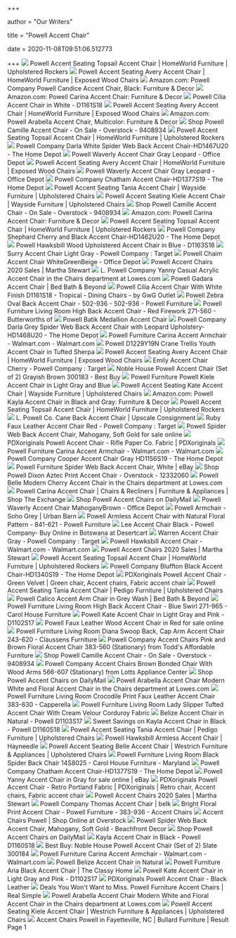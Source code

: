 +++
        
author = "Our Writers"
        
title = "Powell Accent Chair"
        
date = 2020-11-08T09:51:06.512773
        
+++
[ ![](https://images.furnituredealer.net/img/products%2Fpowell%2Fcolor%2Faccent%20seating-637629934_d1103s17-b3.jpg)](https://images.furnituredealer.net/img/products%2Fpowell%2Fcolor%2Faccent%20seating-637629934_d1103s17-b3.jpg) Powell Accent Seating Topsail Accent Chair | HomeWorld Furniture |  Upholstered Rockers
[ ![](https://imageresizer.furnituredealer.net/img/remote/images.furnituredealer.net/img/products%2Fpowell%2Fcolor%2Faccent%20seating-637629934_18s6060-b1.jpg?width=878&height=600&scale=both&trim.threshold=80)](https://imageresizer.furnituredealer.net/img/remote/images.furnituredealer.net/img/products%2Fpowell%2Fcolor%2Faccent%20seating-637629934_18s6060-b1.jpg?width=878&height=600&scale=both&trim.threshold=80) Powell Accent Seating Avery Accent Chair | HomeWorld Furniture | Exposed  Wood Chairs
[ ![](https://images-na.ssl-images-amazon.com/images/I/91Xza2JjPdL._AC_SL1500_.jpg)](https://images-na.ssl-images-amazon.com/images/I/91Xza2JjPdL._AC_SL1500_.jpg) Amazon.com: Powell Company Powell Candice Accent Chair, Black: Furniture &  Decor
[ ![](https://images-na.ssl-images-amazon.com/images/I/817mof3JXJL._AC_SY450_.jpg)](https://images-na.ssl-images-amazon.com/images/I/817mof3JXJL._AC_SY450_.jpg) Amazon.com: Powell Carina Accent Chair: Furniture & Decor
[ ![](https://media.cymaxstores.com/Images/72/1949024-L.jpg)](https://media.cymaxstores.com/Images/72/1949024-L.jpg) Powell Cilia Accent Chair in White - D1161S18
[ ![](https://imageresizer.furnituredealer.net/img/remote/images.furnituredealer.net/img/products%2Fpowell%2Fcolor%2Faccent%20seating-637629934_18s6060-b3.jpg?width=878&height=600&scale=both&trim.threshold=80)](https://imageresizer.furnituredealer.net/img/remote/images.furnituredealer.net/img/products%2Fpowell%2Fcolor%2Faccent%20seating-637629934_18s6060-b3.jpg?width=878&height=600&scale=both&trim.threshold=80) Powell Accent Seating Avery Accent Chair | HomeWorld Furniture | Exposed  Wood Chairs
[ ![](https://images-na.ssl-images-amazon.com/images/I/71s49dKATEL._AC_SY450_.jpg)](https://images-na.ssl-images-amazon.com/images/I/71s49dKATEL._AC_SY450_.jpg) Amazon.com: Powell Arabella Accent Chair, Multicolor: Furniture & Decor
[ ![](https://ak1.ostkcdn.com/images/products/9408934/Powell-Camille-Accent-Chair-ed29b926-d3ab-4dd3-bf65-e9ee5f421a4b.jpg)](https://ak1.ostkcdn.com/images/products/9408934/Powell-Camille-Accent-Chair-ed29b926-d3ab-4dd3-bf65-e9ee5f421a4b.jpg) Shop Powell Camille Accent Chair - On Sale - Overstock - 9408934
[ ![](https://imageresizer.furnituredealer.net/img/remote/images.furnituredealer.net/img/products%2Fpowell%2Fcolor%2Faccent%20seating-637629934_d1103s17-b1.jpg?width=878&height=600&scale=both&trim.threshold=80)](https://imageresizer.furnituredealer.net/img/remote/images.furnituredealer.net/img/products%2Fpowell%2Fcolor%2Faccent%20seating-637629934_d1103s17-b1.jpg?width=878&height=600&scale=both&trim.threshold=80) Powell Accent Seating Topsail Accent Chair | HomeWorld Furniture |  Upholstered Rockers
[ ![](https://images.homedepot-static.com/productImages/5b41b996-327c-4776-9ec8-6d53d3ce6702/svn/white-powell-company-accent-chairs-hd1467u20-31_600.jpg)](https://images.homedepot-static.com/productImages/5b41b996-327c-4776-9ec8-6d53d3ce6702/svn/white-powell-company-accent-chairs-hd1467u20-31_600.jpg) Powell Company Darla White Spider Web Back Accent Chair-HD1467U20 - The  Home Depot
[ ![](https://media.officedepot.com/images/t_large,f_auto/products/9719993/Powell-Home-Fashions-Waverly-Accent-Chair)](https://media.officedepot.com/images/t_large,f_auto/products/9719993/Powell-Home-Fashions-Waverly-Accent-Chair) Powell Waverly Accent Chair Gray Leopard - Office Depot
[ ![](https://imageresizer.furnituredealer.net/img/remote/images.furnituredealer.net/img/products%2Fpowell%2Fcolor%2Faccent%20seating-637629934_18s6060-b5.jpg?width=878&height=600&scale=both&trim.threshold=80)](https://imageresizer.furnituredealer.net/img/remote/images.furnituredealer.net/img/products%2Fpowell%2Fcolor%2Faccent%20seating-637629934_18s6060-b5.jpg?width=878&height=600&scale=both&trim.threshold=80) Powell Accent Seating Avery Accent Chair | HomeWorld Furniture | Exposed  Wood Chairs
[ ![](https://media.officedepot.com/image/upload/b_rgb:FFFFFF,c_pad,dpr_1.0,f_auto,h_666,q_auto,w_500/c_pad,h_666,w_500/v1/products/9719993/9719993_o02?pgw=1)](https://media.officedepot.com/image/upload/b_rgb:FFFFFF,c_pad,dpr_1.0,f_auto,h_666,q_auto,w_500/c_pad,h_666,w_500/v1/products/9719993/9719993_o02?pgw=1) Powell Waverly Accent Chair Gray Leopard - Office Depot
[ ![](https://images.homedepot-static.com/productImages/c339700a-f2f3-49b3-8270-e7ab7f6c0abe/svn/multi-colroed-floral-powell-company-accent-chairs-hd1377s19-4f_600.jpg)](https://images.homedepot-static.com/productImages/c339700a-f2f3-49b3-8270-e7ab7f6c0abe/svn/multi-colroed-floral-powell-company-accent-chairs-hd1377s19-4f_600.jpg) Powell Company Chatham Accent Chair-HD1377S19 - The Home Depot
[ ![](https://imageresizer.furnituredealer.net/img/remote/images.furnituredealer.net/img/products%2Fpowell%2Fcolor%2Faccent%20seating-637629934_d1101s17-b2.jpg?width=1024&height=768&scale=both&trim.threshold=50&trim.percentpadding=10)](https://imageresizer.furnituredealer.net/img/remote/images.furnituredealer.net/img/products%2Fpowell%2Fcolor%2Faccent%20seating-637629934_d1101s17-b2.jpg?width=1024&height=768&scale=both&trim.threshold=50&trim.percentpadding=10) Powell Accent Seating Tania Accent Chair | Wayside Furniture | Upholstered  Chairs
[ ![](https://imageresizer.furnituredealer.net/img/remote/images.furnituredealer.net/img/products%2Fpowell%2Fcolor%2Faccent%20seating-637629934_d1105s17-b1.jpg?width=1024&height=768&scale=both&trim.threshold=50&trim.percentpadding=10)](https://imageresizer.furnituredealer.net/img/remote/images.furnituredealer.net/img/products%2Fpowell%2Fcolor%2Faccent%20seating-637629934_d1105s17-b1.jpg?width=1024&height=768&scale=both&trim.threshold=50&trim.percentpadding=10) Powell Accent Seating Kiele Accent Chair | Wayside Furniture | Upholstered  Chairs
[ ![](https://ak1.ostkcdn.com/images/products/9408934/Powell-Camille-Accent-Chair-f106225e-8fbf-4d7e-9881-ff58680c77b1_320.jpg?impolicy=medium)](https://ak1.ostkcdn.com/images/products/9408934/Powell-Camille-Accent-Chair-f106225e-8fbf-4d7e-9881-ff58680c77b1_320.jpg?impolicy=medium) Shop Powell Camille Accent Chair - On Sale - Overstock - 9408934
[ ![](https://images-na.ssl-images-amazon.com/images/I/81alyUzk7GL._AC_UL320_SR286,320_.jpg)](https://images-na.ssl-images-amazon.com/images/I/81alyUzk7GL._AC_UL320_SR286,320_.jpg) Amazon.com: Powell Carina Accent Chair: Furniture & Decor
[ ![](https://imageresizer.furnituredealer.net/img/remote/images.furnituredealer.net/img/products%2Fpowell%2Fcolor%2Faccent%20seating-637629934_d1103s17-b2.jpg?width=878&height=600&scale=both&trim.threshold=80)](https://imageresizer.furnituredealer.net/img/remote/images.furnituredealer.net/img/products%2Fpowell%2Fcolor%2Faccent%20seating-637629934_d1103s17-b2.jpg?width=878&height=600&scale=both&trim.threshold=80) Powell Accent Seating Topsail Accent Chair | HomeWorld Furniture |  Upholstered Rockers
[ ![](https://images.homedepot-static.com/productImages/21698e9d-44e0-4862-9d3d-1003e75d171d/svn/cherry-and-black-powell-company-accent-chairs-hd1462u20-31_600.jpg)](https://images.homedepot-static.com/productImages/21698e9d-44e0-4862-9d3d-1003e75d171d/svn/cherry-and-black-powell-company-accent-chairs-hd1462u20-31_600.jpg) Powell Company Shephard Cherry and Black Accent Chair-HD1462U20 - The Home  Depot
[ ![](https://media.cymaxstores.com/Images/72/1950220-4-L.jpg)](https://media.cymaxstores.com/Images/72/1950220-4-L.jpg) Powell Hawksbill Wood Upholstered Accent Chair in Blue - D1163S18
[ ![](https://target.scene7.com/is/image/Target/GUEST_f5fead94-1ecc-43f3-9427-46d007c0198b?wid=488&hei=488&fmt=pjpeg)](https://target.scene7.com/is/image/Target/GUEST_f5fead94-1ecc-43f3-9427-46d007c0198b?wid=488&hei=488&fmt=pjpeg) Surry Accent Chair Light Gray - Powell Company : Target
[ ![](https://media.officedepot.com/images/t_large,f_auto/products/6222237/Powell-Chaim-Accent-Chair-WhiteGreenBeige)](https://media.officedepot.com/images/t_large,f_auto/products/6222237/Powell-Chaim-Accent-Chair-WhiteGreenBeige) Powell Chaim Accent Chair WhiteGreenBeige - Office Depot
[ ![](https://images.prod.meredith.com/product/8683214771be3aacff95e6dba9a9d870/1576925471389/m/haven-accent-chair)](https://images.prod.meredith.com/product/8683214771be3aacff95e6dba9a9d870/1576925471389/m/haven-accent-chair) Powell Accent Chairs 2020 Sales | Martha Stewart
[ ![](http://mobileimages.lowes.com/product/converted/100261/1002612632.jpg)](http://mobileimages.lowes.com/product/converted/100261/1002612632.jpg) L. Powell Company Yanny Casual Acrylic Accent Chair in the Chairs  department at Lowes.com
[ ![](https://b3h2.scene7.com/is/image/BedBathandBeyond/382693269552960p?$690$&wid=690&hei=690)](https://b3h2.scene7.com/is/image/BedBathandBeyond/382693269552960p?$690$&wid=690&hei=690) Powell Gadara Accent Chair | Bed Bath & Beyond
[ ![](https://st.hzcdn.com/simgs/7a01485f0cb4bfe0_4-9490/home-design.jpg)](https://st.hzcdn.com/simgs/7a01485f0cb4bfe0_4-9490/home-design.jpg) Powell Cilia Accent Chair With White Finish D1161S18 - Tropical - Dining  Chairs - by GwG Outlet
[ ![](https://sep.yimg.com/ca/I/furniture-sale_2650_17319061865)](https://sep.yimg.com/ca/I/furniture-sale_2650_17319061865) Powell Zebra Oval Back Accent Chair - 502-936 - 502-936 - Powell Furniture
[ ![](https://images2.imgix.net/p4dbimg/1056/images/271-560.jpg?trim=color&trimcolor=FFFFFF&trimtol=5&w=1024&h=768&fm=pjpg&auto=format)](https://images2.imgix.net/p4dbimg/1056/images/271-560.jpg?trim=color&trimcolor=FFFFFF&trimtol=5&w=1024&h=768&fm=pjpg&auto=format) Powell Furniture Living Room High Back Accent Chair - Red Firework 271-560  - Butterworths of
[ ![](https://media.kohlsimg.com/is/image/kohls/3763132?wid=500&hei=500&op_sharpen=1)](https://media.kohlsimg.com/is/image/kohls/3763132?wid=500&hei=500&op_sharpen=1) Powell Batik Medallion Accent Chair
[ ![](https://images.homedepot-static.com/productImages/046e6a63-1084-4340-aef3-bb76ad5c7ef2/svn/gray-powell-company-accent-chairs-hd1468u20-64_600.jpg)](https://images.homedepot-static.com/productImages/046e6a63-1084-4340-aef3-bb76ad5c7ef2/svn/gray-powell-company-accent-chairs-hd1468u20-64_600.jpg) Powell Company Darla Grey Spider Web Back Accent Chair with Leopard  Upholstery-HD1468U20 - The Home Depot
[ ![](https://i5.walmartimages.com/asr/74b32e64-180c-45d9-aea4-5be58ba1793b_3.68af092ba70ba7674378ca9384e3fab6.jpeg)](https://i5.walmartimages.com/asr/74b32e64-180c-45d9-aea4-5be58ba1793b_3.68af092ba70ba7674378ca9384e3fab6.jpeg) Powell Furniture Carina Accent Armchair - Walmart.com - Walmart.com
[ ![](http://www.dynamichomedecor.com/mm5/Images/powell1/D1229Y19N_1.jpg)](http://www.dynamichomedecor.com/mm5/Images/powell1/D1229Y19N_1.jpg) Powell D1229Y19N Crane Trellis Youth Accent Chair in Tufted Sherpa
[ ![](https://imageresizer.furnituredealer.net/img/remote/images.furnituredealer.net/img/products%2Fpowell%2Fcolor%2Faccent%20seating-637629934_18s6060-b7.jpg?width=878&height=600&scale=both&trim.threshold=80)](https://imageresizer.furnituredealer.net/img/remote/images.furnituredealer.net/img/products%2Fpowell%2Fcolor%2Faccent%20seating-637629934_18s6060-b7.jpg?width=878&height=600&scale=both&trim.threshold=80) Powell Accent Seating Avery Accent Chair | HomeWorld Furniture | Exposed  Wood Chairs
[ ![](https://target.scene7.com/is/image/Target/GUEST_4b2fc42c-c88a-4893-8850-ea57b462177b?wid=488&hei=488&fmt=pjpeg)](https://target.scene7.com/is/image/Target/GUEST_4b2fc42c-c88a-4893-8850-ea57b462177b?wid=488&hei=488&fmt=pjpeg) Emily Accent Chair Cherry - Powell Company : Target
[ ![](https://pisces.bbystatic.com/image2/BestBuy_US/images/products/6317/6317280_sd.jpg)](https://pisces.bbystatic.com/image2/BestBuy_US/images/products/6317/6317280_sd.jpg) Noble House Powell Accent Chair (Set of 2) Grayish Brown 300183 - Best Buy
[ ![](https://c.shld.net/rpx/i/s/pi/mp/5107/prod_13841050708?src=https%3A%2F%2Fmedia.cymaxstores.com%2FImages%2F72%2F1950114-1-L.jpg&d=0ab7d208fb9117d30f77a7343d6beb451d973d9e&?hei=64&wid=64&qlt=50)](https://c.shld.net/rpx/i/s/pi/mp/5107/prod_13841050708?src=https%3A%2F%2Fmedia.cymaxstores.com%2FImages%2F72%2F1950114-1-L.jpg&d=0ab7d208fb9117d30f77a7343d6beb451d973d9e&?hei=64&wid=64&qlt=50) Powell Furniture Powell Kiele Accent Chair in Light Gray and Blue
[ ![](https://imageresizer.furnituredealer.net/img/remote/images.furnituredealer.net/img/products%2Fpowell%2Fcolor%2Faccent%20seating-637629934_d1102s17-b2.jpg?width=1024&height=768&scale=both&trim.threshold=50&trim.percentpadding=10)](https://imageresizer.furnituredealer.net/img/remote/images.furnituredealer.net/img/products%2Fpowell%2Fcolor%2Faccent%20seating-637629934_d1102s17-b2.jpg?width=1024&height=768&scale=both&trim.threshold=50&trim.percentpadding=10) Powell Accent Seating Kate Accent Chair | Wayside Furniture | Upholstered  Chairs
[ ![](https://m.media-amazon.com/images/I/41EEdNL4m9L._AC_SS350_.jpg)](https://m.media-amazon.com/images/I/41EEdNL4m9L._AC_SS350_.jpg) Amazon.com: Powell Kayla Accent Chair in Black and Gray: Furniture & Decor
[ ![](https://imageresizer.furnituredealer.net/img/remote/images.furnituredealer.net/img/products%2Fpowell%2Fcolor%2Faccent%20seating-637629934_d1103s17-b6.jpg?width=878&height=600&scale=both&trim.threshold=80)](https://imageresizer.furnituredealer.net/img/remote/images.furnituredealer.net/img/products%2Fpowell%2Fcolor%2Faccent%20seating-637629934_d1103s17-b6.jpg?width=878&height=600&scale=both&trim.threshold=80) Powell Accent Seating Topsail Accent Chair | HomeWorld Furniture |  Upholstered Rockers
[ ![](https://s3.amazonaws.com/images.shoprw.com/ucdevelopment/L.-Powell-Co.-Cane-Back-Accent-Chair_89003A.jpg)](https://s3.amazonaws.com/images.shoprw.com/ucdevelopment/L.-Powell-Co.-Cane-Back-Accent-Chair_89003A.jpg) L. Powell Co. Cane Back Accent Chair | Upscale Consignment
[ ![](https://target.scene7.com/is/image/Target/GUEST_51941bd5-20d8-490b-a2ad-8ff8024a35ba?wid=488&hei=488&fmt=pjpeg)](https://target.scene7.com/is/image/Target/GUEST_51941bd5-20d8-490b-a2ad-8ff8024a35ba?wid=488&hei=488&fmt=pjpeg) Ruby Faux Leather Accent Chair Red - Powell Company : Target
[ ![](https://i.ebayimg.com/images/g/bIUAAOSw0w9eAePE/s-l640.jpg)](https://i.ebayimg.com/images/g/bIUAAOSw0w9eAePE/s-l640.jpg) Powell Spider Web Back Accent Chair, Mahogany, Soft Gold for sale online
[ ![](https://static.wixstatic.com/media/de54b9_7f1fb6ec4fac43d9bf50cc4a6246bd85~mv2.jpg/v1/fill/w_480,h_640,al_c,q_85,usm_0.66_1.00_0.01/de54b9_7f1fb6ec4fac43d9bf50cc4a6246bd85~mv2.webp)](https://static.wixstatic.com/media/de54b9_7f1fb6ec4fac43d9bf50cc4a6246bd85~mv2.jpg/v1/fill/w_480,h_640,al_c,q_85,usm_0.66_1.00_0.01/de54b9_7f1fb6ec4fac43d9bf50cc4a6246bd85~mv2.webp) PDXoriginals Powell Accent Chair - Rifle Paper Co. Fabric | PDXoriginals
[ ![](https://i5.walmartimages.com/asr/3b6a70ae-ccd6-4695-83d3-1d92856563f6_2.527de28653b06894924841d6476289fd.jpeg?odnWidth=612&odnHeight=612&odnBg=ffffff)](https://i5.walmartimages.com/asr/3b6a70ae-ccd6-4695-83d3-1d92856563f6_2.527de28653b06894924841d6476289fd.jpeg?odnWidth=612&odnHeight=612&odnBg=ffffff) Powell Furniture Carina Accent Armchair - Walmart.com - Walmart.com
[ ![](https://images.homedepot-static.com/productImages/b480a82f-641a-47d5-bce6-dcfb7ff1aca3/svn/gray-powell-company-accent-chairs-hd1156s19-fa_600.jpg)](https://images.homedepot-static.com/productImages/b480a82f-641a-47d5-bce6-dcfb7ff1aca3/svn/gray-powell-company-accent-chairs-hd1156s19-fa_600.jpg) Powell Company Cooper Accent Chair Gray HD1156S19 - The Home Depot
[ ![](https://image.virventures.com/POWE/D1226S19.jpeg)](https://image.virventures.com/POWE/D1226S19.jpeg) Powell Furniture Spider Web Back Accent Chair, White | eBay
[ ![](https://ak1.ostkcdn.com/images/products/12332060/Oh-Home-Dixon-Accent-Chair-949844db-1241-4fb3-811f-8ad22b779f3e.jpg)](https://ak1.ostkcdn.com/images/products/12332060/Oh-Home-Dixon-Accent-Chair-949844db-1241-4fb3-811f-8ad22b779f3e.jpg) Shop Powell Dixon Aztec Print Accent Chair - Overstock - 12332060
[ ![](http://mobileimages.lowes.com/product/converted/100268/1002681018.jpg)](http://mobileimages.lowes.com/product/converted/100268/1002681018.jpg) Powell Belle Modern Cherry Accent Chair in the Chairs department at  Lowes.com
[ ![](https://www.shopmyexchange.com/products/images/xlarge/8086490_1496.jpg)](https://www.shopmyexchange.com/products/images/xlarge/8086490_1496.jpg) Powell Carina Accent Chair | Chairs & Recliners | Furniture & Appliances |  Shop The Exchange
[ ![](https://images-na.ssl-images-amazon.com/images/I/41c1Kx%2BISTL.jpg)](https://images-na.ssl-images-amazon.com/images/I/41c1Kx%2BISTL.jpg) Shop Powell Accent Chairs on DailyMail
[ ![](https://media.officedepot.com/images/t_large,f_auto/products/9747905/Powell-Waverly-Accent-Chair-MahoganyBrown)](https://media.officedepot.com/images/t_large,f_auto/products/9747905/Powell-Waverly-Accent-Chair-MahoganyBrown) Powell Waverly Accent Chair MahoganyBrown - Office Depot
[ ![](https://www.urbanbarn.com/dw/image/v2/BCKH_PRD/on/demandware.static/-/Sites-masterCatalog_Urban_Barn/default/dw8846c225/images/original/214543-full.jpg?sw=1490&sh=1060&q=70)](https://www.urbanbarn.com/dw/image/v2/BCKH_PRD/on/demandware.static/-/Sites-masterCatalog_Urban_Barn/default/dw8846c225/images/original/214543-full.jpg?sw=1490&sh=1060&q=70) Powell Armchair -Soho Grey | Urban Barn
[ ![](https://sep.yimg.com/ca/I/furniture-sale_2650_17182381635)](https://sep.yimg.com/ca/I/furniture-sale_2650_17182381635) Powell Armless Accent Chair with Natural Floral Pattern - 841-621 - Powell  Furniture
[ ![](https://target.scene7.com/is/image/Target/GUEST_7a018ed7-ebd4-4d45-b0d3-262532225516?wid=588&hei=488)](https://target.scene7.com/is/image/Target/GUEST_7a018ed7-ebd4-4d45-b0d3-262532225516?wid=588&hei=488) Lee Accent Chair Black - Powell Company- Buy Online in Botswana at  Desertcart
[ ![](https://target.scene7.com/is/image/Target/GUEST_0745929a-4271-4647-9dfd-b6c76482a26a?wid=488&hei=488&fmt=pjpeg)](https://target.scene7.com/is/image/Target/GUEST_0745929a-4271-4647-9dfd-b6c76482a26a?wid=488&hei=488&fmt=pjpeg) Warren Accent Chair Gray - Powell Company : Target
[ ![](https://i5.walmartimages.com/asr/01c81511-7ed1-4ee9-8932-e777e22600c3.707df6950e4f55e9eee837a37340ca6d.jpeg?odnWidth=612&odnHeight=612&odnBg=ffffff)](https://i5.walmartimages.com/asr/01c81511-7ed1-4ee9-8932-e777e22600c3.707df6950e4f55e9eee837a37340ca6d.jpeg?odnWidth=612&odnHeight=612&odnBg=ffffff) Powell Hawksbill Accent Chair - Walmart.com - Walmart.com
[ ![](https://images.prod.meredith.com/product/69480f3cfc5ab633b4bf9537ed4d19be/1576925105042/m/adair-upholstered-accent-chair)](https://images.prod.meredith.com/product/69480f3cfc5ab633b4bf9537ed4d19be/1576925105042/m/adair-upholstered-accent-chair) Powell Accent Chairs 2020 Sales | Martha Stewart
[ ![](https://imageresizer.furnituredealer.net/img/remote/images.furnituredealer.net/img/products%2Fpowell%2Fcolor%2Faccent%20seating-637629934_d1103s17-b4.jpg?width=878&height=600&scale=both&trim.threshold=80)](https://imageresizer.furnituredealer.net/img/remote/images.furnituredealer.net/img/products%2Fpowell%2Fcolor%2Faccent%20seating-637629934_d1103s17-b4.jpg?width=878&height=600&scale=both&trim.threshold=80) Powell Accent Seating Topsail Accent Chair | HomeWorld Furniture |  Upholstered Rockers
[ ![](https://images.homedepot-static.com/productImages/0052be38-5d60-486f-9684-0f652885e22a/svn/multi-colored-powell-company-accent-chairs-hd1340s19-64_600.jpg)](https://images.homedepot-static.com/productImages/0052be38-5d60-486f-9684-0f652885e22a/svn/multi-colored-powell-company-accent-chairs-hd1340s19-64_600.jpg) Powell Company Bluffton Black Accent Chair-HD1340S19 - The Home Depot
[ ![](https://i.pinimg.com/originals/46/d5/3d/46d53d66099c7fe30116fdb20f4553c8.jpg)](https://i.pinimg.com/originals/46/d5/3d/46d53d66099c7fe30116fdb20f4553c8.jpg) PDXoriginals Powell Accent Chair - Green Velvet | Green chair, Accent chairs,  Fabric accent chair
[ ![](https://imageresizer.furnituredealer.net/img/remote/images.furnituredealer.net/img/products%2Fpowell%2Fcolor%2Faccent%20seating-637629934_d1101s17-b4.jpg?width=878&height=600&scale=both&trim.threshold=80)](https://imageresizer.furnituredealer.net/img/remote/images.furnituredealer.net/img/products%2Fpowell%2Fcolor%2Faccent%20seating-637629934_d1101s17-b4.jpg?width=878&height=600&scale=both&trim.threshold=80) Powell Accent Seating Tania Accent Chair | Pedigo Furniture | Upholstered  Chairs
[ ![](https://b3h2.scene7.com/is/image/BedBathandBeyond/382692769552961p?$690$&wid=690&hei=690)](https://b3h2.scene7.com/is/image/BedBathandBeyond/382692769552961p?$690$&wid=690&hei=690) Powell Calico Accent Arm Chair in Grey Wash | Bed Bath & Beyond
[ ![](https://images2.imgix.net/p4dbimg/1056/images/271-965.jpg?trim=color&trimcolor=FFFFFF&trimtol=5&w=1024&h=768&fm=pjpg&auto=format)](https://images2.imgix.net/p4dbimg/1056/images/271-965.jpg?trim=color&trimcolor=FFFFFF&trimtol=5&w=1024&h=768&fm=pjpg&auto=format) Powell Furniture Living Room High Back Accent Chair - Blue Swirl 271-965 -  Carol House Furniture
[ ![](https://media.cymaxstores.com/Images/72/1950094-3-L.jpg)](https://media.cymaxstores.com/Images/72/1950094-3-L.jpg) Powell Kate Accent Chair in Light Gray and Pink - D1102S17
[ ![](https://i.ebayimg.com/images/g/Aa4AAOSwC2Jex1aW/s-l400.jpg)](https://i.ebayimg.com/images/g/Aa4AAOSwC2Jex1aW/s-l400.jpg) Powell Faux Leather Wood Accent Chair in Red for sale online
[ ![](https://images2.imgix.net/p4dbimg/1056/images/243-620-silo.jpg?fit=fill&trim=color&trimcolor=FFFFFF&trimtol=5&bg=FFFFFF&w=768&h=576&fm=pjpg&auto=format)](https://images2.imgix.net/p4dbimg/1056/images/243-620-silo.jpg?fit=fill&trim=color&trimcolor=FFFFFF&trimtol=5&bg=FFFFFF&w=768&h=576&fm=pjpg&auto=format) Powell Furniture Living Room Diana Swoop Back, Cap Arm Accent Chair 243-620  - Claussens Furniture
[ ![](https://imgres.tailbase.com/rzdimg/prods/800/251594_1.jpg)](https://imgres.tailbase.com/rzdimg/prods/800/251594_1.jpg) Powell Company Accent Chairs Pink and Brown Floral Accent Chair 383-560  (Stationary) from Todd's Affordable Furniture
[ ![](https://ak1.ostkcdn.com/images/products/9408934/Powell-Camille-Accent-Chair-a48cb5b6-a070-4892-95a4-544feafc2fed_600.jpg?impolicy=medium)](https://ak1.ostkcdn.com/images/products/9408934/Powell-Camille-Accent-Chair-a48cb5b6-a070-4892-95a4-544feafc2fed_600.jpg?impolicy=medium) Shop Powell Camille Accent Chair - On Sale - Overstock - 9408934
[ ![](https://imgres.tailbase.com/rzdimg/prods/800/251678_1.jpg?width=398)](https://imgres.tailbase.com/rzdimg/prods/800/251678_1.jpg?width=398) Powell Company Accent Chairs Brown Bonded Chair With Wood Arms 566-607  (Stationary) from Lotts Appliance Center
[ ![](https://site.unbeatablesale.com/POWL4950.JPG)](https://site.unbeatablesale.com/POWL4950.JPG) Shop Powell Accent Chairs on DailyMail
[ ![](http://mobileimages.lowes.com/product/converted/100143/1001435248_12392403.jpg?size=pdhi)](http://mobileimages.lowes.com/product/converted/100143/1001435248_12392403.jpg?size=pdhi) Powell Arabella Accent Chair Modern White and Floral Accent Chair in the  Chairs department at Lowes.com
[ ![](https://images2.imgix.net/p4dbimg/1056/images/383-630-silo.jpg?fit=fill&trim=color&trimcolor=FFFFFF&trimtol=5&bg=FFFFFF&w=768&h=576&fm=pjpg&auto=format)](https://images2.imgix.net/p4dbimg/1056/images/383-630-silo.jpg?fit=fill&trim=color&trimcolor=FFFFFF&trimtol=5&bg=FFFFFF&w=768&h=576&fm=pjpg&auto=format) Powell Furniture Living Room Crocodile Print Faux Leather Accent Chair  383-630 - Capperella
[ ![](https://images2.imgix.net/p4dbimg/1056/images/893-620-silo.jpg?trim=color&trimcolor=FFFFFF&trimtol=5&w=1024&h=768&fm=pjpg&auto=format)](https://images2.imgix.net/p4dbimg/1056/images/893-620-silo.jpg?trim=color&trimcolor=FFFFFF&trimtol=5&w=1024&h=768&fm=pjpg&auto=format) Powell Furniture Living Room Lady Slipper Tufted Accent Chair With Cream  Velour Corduroy Fabric
[ ![](https://www.totallyfurniture.com/pub/media/catalog/product/cache/3754b7b902350ba102a62a0129632678/7/8/78-d1103s17.jpg)](https://www.totallyfurniture.com/pub/media/catalog/product/cache/3754b7b902350ba102a62a0129632678/7/8/78-d1103s17.jpg) Belize Accent Chair in Natural - Powell D1103S17
[ ![](https://images.prod.meredith.com/product/7f421e257dd2793b0470fbef61336d6a/1585044049895/l/kayla-accent-chair-in-black-powell-d1160s18)](https://images.prod.meredith.com/product/7f421e257dd2793b0470fbef61336d6a/1585044049895/l/kayla-accent-chair-in-black-powell-d1160s18) Sweet Savings on Kayla Accent Chair in Black - Powell D1160S18
[ ![](https://imageresizer.furnituredealer.net/img/remote/images.furnituredealer.net/img/products%2Fpowell%2Fcolor%2Faccent%20seating-637629934_d1101s17-b6.jpg?width=878&height=600&scale=both&trim.threshold=80)](https://imageresizer.furnituredealer.net/img/remote/images.furnituredealer.net/img/products%2Fpowell%2Fcolor%2Faccent%20seating-637629934_d1101s17-b6.jpg?width=878&height=600&scale=both&trim.threshold=80) Powell Accent Seating Tania Accent Chair | Pedigo Furniture | Upholstered  Chairs
[ ![](https://content.haycdn.com/mgen/master:PO3474.jpg?is=654,654,0xffffff)](https://content.haycdn.com/mgen/master:PO3474.jpg?is=654,654,0xffffff) Powell Hawksbill Armless Accent Chair | Hayneedle
[ ![](https://imageresizer.furnituredealer.net/img/remote/images.furnituredealer.net/img/products%2Fpowell%2Fcolor%2Faccent%20seating-637629934_d1072s17-b5.jpg?width=878&height=600&scale=both&trim.threshold=80)](https://imageresizer.furnituredealer.net/img/remote/images.furnituredealer.net/img/products%2Fpowell%2Fcolor%2Faccent%20seating-637629934_d1072s17-b5.jpg?width=878&height=600&scale=both&trim.threshold=80) Powell Accent Seating Belle Accent Chair | Westrich Furniture & Appliances  | Upholstered Chairs
[ ![](https://images2.imgix.net/p4dbimg/1056/images/14s8025.jpg?fit=fill&trim=color&trimcolor=FFFFFF&trimtol=5&bg=FFFFFF&w=768&h=576&fm=pjpg&auto=format)](https://images2.imgix.net/p4dbimg/1056/images/14s8025.jpg?fit=fill&trim=color&trimcolor=FFFFFF&trimtol=5&bg=FFFFFF&w=768&h=576&fm=pjpg&auto=format) Powell Furniture Living Room Black Spider Back Chair 14S8025 - Carol House  Furniture - Maryland
[ ![](https://images.homedepot-static.com/productImages/109fe7cd-9bee-45cd-9506-fe34aa9ec717/svn/multi-colroed-floral-powell-company-accent-chairs-hd1377s19-c3_600.jpg)](https://images.homedepot-static.com/productImages/109fe7cd-9bee-45cd-9506-fe34aa9ec717/svn/multi-colroed-floral-powell-company-accent-chairs-hd1377s19-c3_600.jpg) Powell Company Chatham Accent Chair-HD1377S19 - The Home Depot
[ ![](https://i.ebayimg.com/images/g/V94AAOSwFdZcn4fR/s-l640.jpg)](https://i.ebayimg.com/images/g/V94AAOSwFdZcn4fR/s-l640.jpg) Powell Yanny Accent Chair in Gray for sale online | eBay
[ ![](https://i.pinimg.com/originals/e4/22/be/e422bebf7f6f239233c18b644f37db3b.jpg)](https://i.pinimg.com/originals/e4/22/be/e422bebf7f6f239233c18b644f37db3b.jpg) PDXoriginals Powell Accent Chair - Retro Portland Fabric | PDXoriginals |  Retro chair, Accent chairs, Fabric accent chair
[ ![](https://images.prod.meredith.com/product/e3b134176f6bcb86acef8fd2938214e8/1582452083776/m/kravitz-accent-chair)](https://images.prod.meredith.com/product/e3b134176f6bcb86acef8fd2938214e8/1582452083776/m/kravitz-accent-chair) Powell Accent Chairs 2020 Sales | Martha Stewart
[ ![](https://belk.scene7.com/is/image/Belk?layer=0&src=9200829_BLK1323_E_230&$DWP_PRODUCT_PDP_MOBILE_L$)](https://belk.scene7.com/is/image/Belk?layer=0&src=9200829_BLK1323_E_230&$DWP_PRODUCT_PDP_MOBILE_L$) Powell Company Thomas Accent Chair | belk
[ ![](https://sep.yimg.com/ay/everythingfurniture/bright-floral-print-accent-chair-powell-furniture-383-936-7.jpg)](https://sep.yimg.com/ay/everythingfurniture/bright-floral-print-accent-chair-powell-furniture-383-936-7.jpg) Bright Floral Print Accent Chair - Powell Furniture - 383-936 - Accent  Chairs
[ ![](https://ak1.ostkcdn.com/images/products/30879658/L35677793.jpg?imwidth=200&impolicy=medium)](https://ak1.ostkcdn.com/images/products/30879658/L35677793.jpg?imwidth=200&impolicy=medium) Accent Chairs Powell | Shop Online at Overstock
[ ![](https://images-na.ssl-images-amazon.com/images/I/51xds2WRYyL.jpg)](https://images-na.ssl-images-amazon.com/images/I/51xds2WRYyL.jpg) Powell Spider Web Back Accent Chair, Mahogany, Soft Gold - Beachfront Decor
[ ![](https://site.unbeatablesale.com/img657/powl2329.gif)](https://site.unbeatablesale.com/img657/powl2329.gif) Shop Powell Accent Chairs on DailyMail
[ ![](https://www.totallyfurniture.com/pub/media/catalog/product/cache/3754b7b902350ba102a62a0129632678/7/8/78-d1160s18.jpg)](https://www.totallyfurniture.com/pub/media/catalog/product/cache/3754b7b902350ba102a62a0129632678/7/8/78-d1160s18.jpg) Kayla Accent Chair in Black - Powell D1160S18
[ ![](https://pisces.bbystatic.com/image2/BestBuy_US/images/products/6317/6317204_sd.jpg)](https://pisces.bbystatic.com/image2/BestBuy_US/images/products/6317/6317204_sd.jpg) Best Buy: Noble House Powell Accent Chair (Set of 2) Slate 300184
[ ![](https://i5.walmartimages.com/asr/c9fbe38c-87b2-4de3-a881-824c6a462aa3_3.080ad980b51464d28c67db6bf88342c5.jpeg)](https://i5.walmartimages.com/asr/c9fbe38c-87b2-4de3-a881-824c6a462aa3_3.080ad980b51464d28c67db6bf88342c5.jpeg) Powell Furniture Carina Accent Armchair - Walmart.com - Walmart.com
[ ![](https://c.shld.net/rpx/i/s/pi/mp/24335/prod_13571351529?src=http%3A%2F%2Fcdn.beyondstores.com%2Fimages%2FP%2FPowell-Belize-Accent-Chair-in-Natural.jpg&d=55ccb6e83180dd107c195d042d9f4c3117575e20&hei=333&wid=333&op_sharpen=1)](https://c.shld.net/rpx/i/s/pi/mp/24335/prod_13571351529?src=http%3A%2F%2Fcdn.beyondstores.com%2Fimages%2FP%2FPowell-Belize-Accent-Chair-in-Natural.jpg&d=55ccb6e83180dd107c195d042d9f4c3117575e20&hei=333&wid=333&op_sharpen=1) Powell Belize Accent Chair in Natural
[ ![](http://www.theclassyhome.com/catalog/PWL-15S8180.jpg)](http://www.theclassyhome.com/catalog/PWL-15S8180.jpg) Powell Furniture Aria Black Accent Chair | The Classy Home
[ ![](https://media.cymaxstores.com/Images/72/1950094-5-L.jpg)](https://media.cymaxstores.com/Images/72/1950094-5-L.jpg) Powell Kate Accent Chair in Light Gray and Pink - D1102S17
[ ![](https://static.wixstatic.com/media/de54b9_eb670a5049e64c0f972864b591fef99e~mv2_d_1960_1307_s_2.jpg/v1/fill/w_480,h_320,al_c,q_85,usm_0.66_1.00_0.01/de54b9_eb670a5049e64c0f972864b591fef99e~mv2_d_1960_1307_s_2.webp)](https://static.wixstatic.com/media/de54b9_eb670a5049e64c0f972864b591fef99e~mv2_d_1960_1307_s_2.jpg/v1/fill/w_480,h_320,al_c,q_85,usm_0.66_1.00_0.01/de54b9_eb670a5049e64c0f972864b591fef99e~mv2_d_1960_1307_s_2.webp) PDXoriginals Powell Accent Chair - Black Leather
[ ![](https://images.prod.meredith.com/product/ee47d24f165ce84b616785013b7b66ae/1539729036140/m/miranda-accent-chair-powell-d1071s17)](https://images.prod.meredith.com/product/ee47d24f165ce84b616785013b7b66ae/1539729036140/m/miranda-accent-chair-powell-d1071s17) Deals You Won't Want to Miss. Powell Furniture Accent Chairs | Real Simple
[ ![](http://images.lowes.com/product/converted/100143/1001435248_12392405.jpg)](http://images.lowes.com/product/converted/100143/1001435248_12392405.jpg) Powell Arabella Accent Chair Modern White and Floral Accent Chair in the  Chairs department at Lowes.com
[ ![](https://imageresizer.furnituredealer.net/img/remote/images.furnituredealer.net/img/products%2Fpowell%2Fcolor%2Faccent%20seating-637629934_d1105s17-b6.jpg?width=878&height=600&scale=both&trim.threshold=80)](https://imageresizer.furnituredealer.net/img/remote/images.furnituredealer.net/img/products%2Fpowell%2Fcolor%2Faccent%20seating-637629934_d1105s17-b6.jpg?width=878&height=600&scale=both&trim.threshold=80) Powell Accent Seating Kiele Accent Chair | Westrich Furniture & Appliances  | Upholstered Chairs
[ ![](https://imageresizer.furnituredealer.net/img/remote/images.furnituredealer.net/img/products%2Fpowell%2Fcolor%2Faccent%20seating-637629934_d1101s17-m3.jpg?scale=both&width=450&height=450)](https://imageresizer.furnituredealer.net/img/remote/images.furnituredealer.net/img/products%2Fpowell%2Fcolor%2Faccent%20seating-637629934_d1101s17-m3.jpg?scale=both&width=450&height=450) Accent Chairs Powell in Fayetteville, NC | Bullard Furniture | Result Page 1

